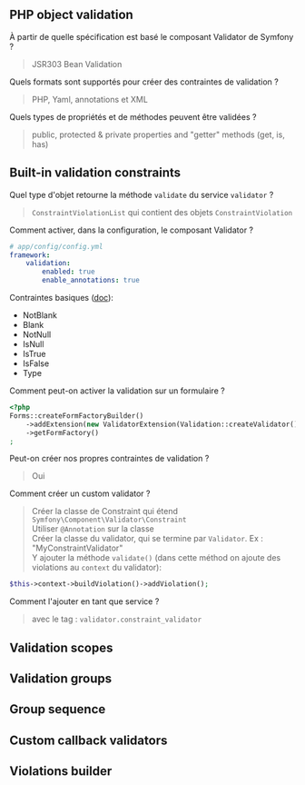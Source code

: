 ## PHP object validation
À partir de quelle spécification est basé le composant Validator de Symfony ?
> JSR303 Bean Validation

Quels formats sont supportés pour créer des contraintes de validation ?
> PHP, Yaml, annotations et XML

Quels types de propriétés et de méthodes peuvent être validées ?
> public, protected & private properties and "getter" methods (get, is, has)

## Built-in validation constraints
Quel type d'objet retourne la méthode `validate` du service `validator` ?
> `ConstraintViolationList` qui contient des objets `ConstraintViolation`

Comment activer, dans la configuration, le composant Validator ?
```yaml
# app/config/config.yml
framework:
    validation: 
        enabled: true
        enable_annotations: true
```

Contraintes basiques ([doc](https://symfony.com/doc/current/validation.html#supported-constraints)):
- NotBlank
- Blank
- NotNull
- IsNull
- IsTrue
- IsFalse
- Type

Comment peut-on activer la validation sur un formulaire ?
```php
<?php
Forms::createFormFactoryBuilder()
    ->addExtension(new ValidatorExtension(Validation::createValidator()))
    ->getFormFactory()
;
```

Peut-on créer nos propres contraintes de validation ?
> Oui

Comment créer un custom validator ?
> Créer la classe de Constraint qui étend `Symfony\Component\Validator\Constraint`  
> Utiliser `@Annotation` sur la classe  
> Créer la classe du validator, qui se termine par `Validator`. Ex : "MyConstraintValidator"  
> Y ajouter la méthode `validate()` (dans cette méthod on ajoute des violations au `context` du  validator): 
```php
$this->context->buildViolation()->addViolation();
```

Comment l'ajouter en tant que service ?
> avec le tag : `validator.constraint_validator`

## Validation scopes


## Validation groups


## Group sequence


## Custom callback validators


## Violations builder


